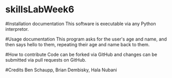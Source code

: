 # skillsLabWeek6

#Installation documentation
This software is executable via any Python interpretor.

#Usage documentation
This program asks for the user's age and name, and then says hello to them, repeating their age and name back to them.

#How to contribute
Code can be forked via GitHub and changes can be submitted via pull requests on GitHub.

#Credits
Ben Schaupp, Brian Dembisky, Hala Nubani
